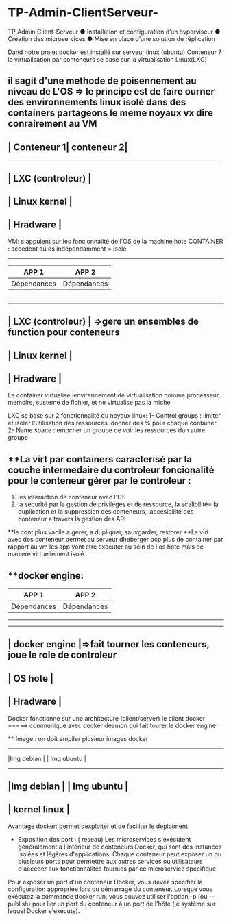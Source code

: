 # TP-Admin-ClientServeur-
TP Admin Client-Serveur 
● Installation et configuration d’un hyperviseur 
● Création des microservices 
● Mise en place d’une solution de réplication

Dand notre projet docker est installé sur serveur linux (ubuntu)
Conteneur ?
la virtualisation par conteneurs se base sur la virtualisation Linux(LXC)

il sagit d'une methode de poisennement au niveau de L'OS 
=> le principe est de faire ourner des environnements linux isolé dans des containers partageons le meme noyaux vx dire conrairement au VM 
--------------------------
| Conteneur 1| conteneur 2|
 --------------------------
 --------------------------
|     LXC (controleur)    | 
---------------------------
|        Linux kernel     |
---------------------------
|         Hradware        |
---------------------------

VM: s'appuient sur les foncionnalité de l'OS de la machine hote
CONTAINER : accedent au os indépendamment = isolé

 --------------------------
|   APP 1     |     APP 2  |
| ---------   | ---------- |
| Dépendances |Dépendances |
 --------------------------
 --------------------------
|     LXC (controleur)    | =>gere un ensembles de function pour conteneurs
---------------------------
|        Linux kernel     |
---------------------------
|         Hradware        |
---------------------------

Le container virtualise lenvirennement de virtualisation comme processeur, memoire, susteme de fichier, et ne virtualise pas la miche


LXC se base sur 2 fonctionnalité du noyaux linux:
1- Control groups : limiter et isoler l'utilisation des ressources. donner des % pour chaque container
2- Name space : empcher un groupe de voir les ressources dun autre groupe

**La virt par containers caracterisé par la couche intermedaire du controleur
foncionalité pour le conteneur gérer par le controleur : 
-------------------
1. les interaction de conteneur avec l'OS
2. la securité par la gestion de privileges et de ressource, la scalibilité= la duplication et la suppression des conteneurs, laccesibilité des conteneur a travers la gestion des API


**le cont plus vacile a gerer, a dupliquer, sauvgarder, restorer
**La virt avec des conteneur permet au serveur dheberger bcp plus de container par rapport au vm
les app vont etre executer au sein de l'os hote mais de maniere virtuellement isolé

**docker engine: 
 --------------------------
|   APP 1     |     APP 2  |
| ---------   | ---------- |
| Dépendances |Dépendances |
 --------------------------
 --------------------------
|     docker engine       |=>fait tourner les conteneurs, joue le role de controleur
---------------------------
|        OS hote          |
---------------------------
|         Hradware        |
---------------------------

Docker fonctionne sur une architecture (client/server)
le client docker =====> communique avec docker deamon qui fait tourer le docker engine

** Image :  on doit empiler plusieur images docker

-------------  --------------
|Img debian |  | Img ubuntu |
-------------  --------------
|Img debian |  | Img ubuntu |
---------------------------
|      kernel linux        |
---------------------------

Avantage docker: 
permet dexploiter et de faciliter le deploiment



* Exposition des port : ( reseau)
    Les microservices s'exécutent généralement à l'intérieur de conteneurs Docker, qui sont des instances isolées et légères d'applications. Chaque conteneur peut exposer un ou plusieurs ports pour permettre aux autres services ou utilisateurs d'accéder aux fonctionnalités fournies par ce microservice spécifique.

Pour exposer un port d'un conteneur Docker, vous devez spécifier la configuration appropriée lors du démarrage du conteneur. Lorsque vous exécutez la commande docker run, vous pouvez utiliser l'option -p (ou --publish) pour lier un port du conteneur à un port de l'hôte (le système sur lequel Docker s'exécute).
